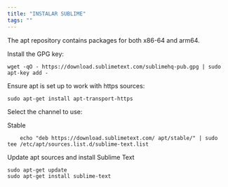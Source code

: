 ```yaml
---
title: "INSTALAR SUBLIME"
tags: ""
---
```


The apt repository contains packages for both x86-64 and arm64.

Install the GPG key:

```shell
wget -qO - https://download.sublimetext.com/sublimehq-pub.gpg | sudo apt-key add -
```

Ensure apt is set up to work with https sources:

```shell
sudo apt-get install apt-transport-https
```
Select the channel to use:

Stable

```shell
    echo "deb https://download.sublimetext.com/ apt/stable/" | sudo tee /etc/apt/sources.list.d/sublime-text.list
```


Update apt sources and install Sublime Text

```shell
sudo apt-get update
sudo apt-get install sublime-text
```
